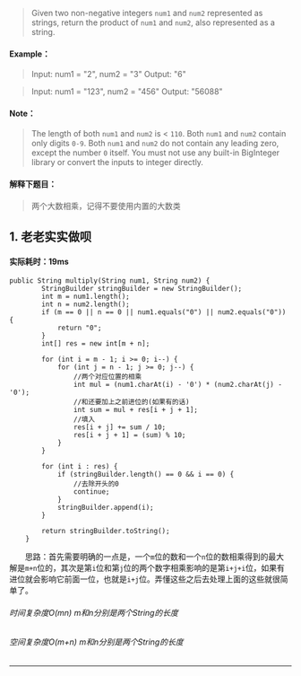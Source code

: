 > Given two non-negative integers `num1` and `num2` represented as strings, return the product of `num1` and `num2`, also represented as a string.
#### Example：
> Input: num1 = "2", num2 = "3"
Output: "6"

> Input: num1 = "123", num2 = "456"
Output: "56088"
#### Note：
> The length of both `num1` and `num2` is < `110`.
Both `num1` and `num2` contain only digits `0-9`.
Both `num1` and `num2` do not contain any leading zero, except the number `0` itself.
You must not use any built-in BigInteger library or convert the inputs to integer directly.

#### 解释下题目：
> 两个大数相乘，记得不要使用内置的大数类


## 1. 老老实实做呗
#### 实际耗时：19ms
```
public String multiply(String num1, String num2) {
        StringBuilder stringBuilder = new StringBuilder();
        int m = num1.length();
        int n = num2.length();
        if (m == 0 || n == 0 || num1.equals("0") || num2.equals("0")) {
            return "0";
        }
        int[] res = new int[m + n];

        for (int i = m - 1; i >= 0; i--) {
            for (int j = n - 1; j >= 0; j--) {
                //两个对应位置的相乘
                int mul = (num1.charAt(i) - '0') * (num2.charAt(j) - '0');
                //和还要加上之前进位的(如果有的话)
                int sum = mul + res[i + j + 1];
                //填入
                res[i + j] += sum / 10;
                res[i + j + 1] = (sum) % 10;
            }
        }

        for (int i : res) {
            if (stringBuilder.length() == 0 && i == 0) {
                //去除开头的0
                continue;
            }
            stringBuilder.append(i);
        }

        return stringBuilder.toString();
    }
```
&emsp;&emsp;思路：首先需要明确的一点是，一个`m`位的数和一个`n`位的数相乘得到的最大解是`m+n`位的，其次是第`i`位和第`j`位的两个数字相乘影响的是第`i+j+i`位，如果有进位就会影响它前面一位，也就是`i+j`位。弄懂这些之后去处理上面的这些就很简单了。
###### 时间复杂度O(mn)   m和n分别是两个String的长度
###### 空间复杂度O(m+n)  m和n分别是两个String的长度
---------
